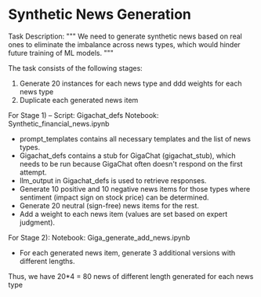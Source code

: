 # Synthetic News Generation

Task Description:
"""
We need to generate synthetic news based on real ones to eliminate the imbalance across news types, which would hinder future training of ML models.
"""

The task consists of the following stages:
1) Generate 20 instances for each news type and ddd weights for each news type
2) Duplicate each generated news item

For Stage 1) – Script: Gigachat_defs
Notebook: Synthetic_financial_news.ipynb
  - prompt_templates contains all necessary templates and the list of news types.
  - Gigachat_defs contains a stub for GigaChat (gigachat_stub), which needs to be run because GigaChat often doesn't respond on the first attempt.
  - llm_output in Gigachat_defs is used to retrieve responses.
  - Generate 10 positive and 10 negative news items for those types where sentiment (impact sign on stock price) can be determined.
  - Generate 20 neutral (sign-free) news items for the rest.
  - Add a weight to each news item (values are set based on expert judgment).

For Stage 2):
Notebook: Giga_generate_add_news.ipynb
  - For each generated news item, generate 3 additional versions with different lengths.

Thus, we have 20*4 = 80 news of different length generated for each news type